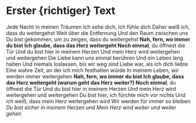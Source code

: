 # Erster {richtiger} Text

Jede Nacht in meinen Träumen
Ich sehe dich, ich fühle dich
Daher weiß ich, dass du weitergehst
Weit über die Entfernung
Und den Raum zwischen uns
Du bist gekommen, um zu zeigen, dass du weitergehst
**Nah, fern, wo immer du bist
Ich glaube, dass das Herz weitergeht
Noch einmal**, du öffnest die Tür
Und du bist hier in meinem Herzen
Und mein Herz wird weitergehen und weitergehen
Die Liebe kann uns einmal berühren
Und ein Leben lang halten
Und niemals loslassen, bis wir weg sind
Liebe war, als ich dich liebte
Eine wahre Zeit, an der ich mich festhalten würde
In meinem Leben, wir werden immer weitergehen
**Nah, fern, wo immer du bist
Ich glaube, dass das Herz weitergeht (warum geht das Herz weiter?)
Noch einmal**, du öffnest die Tür
Und du bist hier in meinem Herzen
Und mein Herz wird weitergehen und weitergehen
Du bist hier, ich fürchte mich vor nichts
Und ich weiß, dass mein Herz weitergehen wird
Wir werden für immer so bleiben
*Du bist sicher in meinem Herzen und
Mein Herz wird weiter und weiter gehen*
